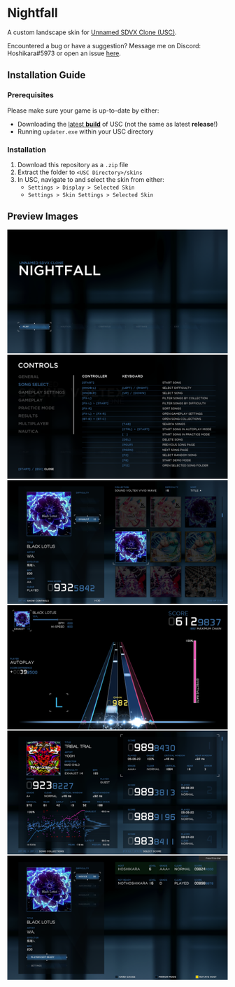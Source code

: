 # Nightfall

A custom landscape skin for [Unnamed SDVX Clone (USC)](https://github.com/Drewol/unnamed-sdvx-clone).

Encountered a bug or have a suggestion? Message me on Discord: Hoshikara#5973 or open an issue [here](https://github.com/Hoshikara/Nightfall/issues/new).

## Installation Guide
### Prerequisites
Please make sure your game is up-to-date by either:
  * Downloading the [latest **build**](https://github.com/Drewol/unnamed-sdvx-clone#download-latest-windows-build) of USC (not the same as latest **release**!)
  * Running `updater.exe` within your USC directory

### Installation
1. Download this repository as a `.zip` file
2. Extract the folder to `<USC Directory>/skins`
3. In USC, navigate to and select the skin from either:
    * `Settings > Display > Selected Skin`
    * `Settings > Skin Settings > Selected Skin`

## Preview Images
![titlescreen](./preview/titlescreen.png)
![controls](./preview/controls.png)
![songselect](./preview/songselect.png)
![gameplay](./preview/gameplay.png)
![results](./preview/results.png)
![multiplayer](./preview/multiplayer.png)